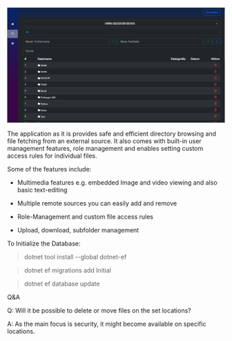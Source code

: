 

![alt text](/screenshot.PNG)



The application as it is provides safe and efficient directory browsing and file fetching from an external source.
It also comes with built-in user management features, role management and enables setting custom access rules for individual files. 

Some of the features include:

- Multimedia features e.g. embedded Image and video viewing and also basic text-editing

- Multiple remote sources you can easily add and remove

- Role-Management and custom file access rules

- Upload, download, subfolder management 


To Initialize the Database:

>dotnet tool install --global dotnet-ef

>dotnet ef migrations add Initial

>dotnet ef database update



Q&A 

Q: Will it be possible to delete or move files on the set locations?

A: As the main focus is security, it might become available on specific locations.
